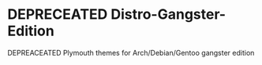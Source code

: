 # DEPRECEATED Distro-Gangster-Edition
DEPREACEATED Plymouth themes for Arch/Debian/Gentoo gangster edition

